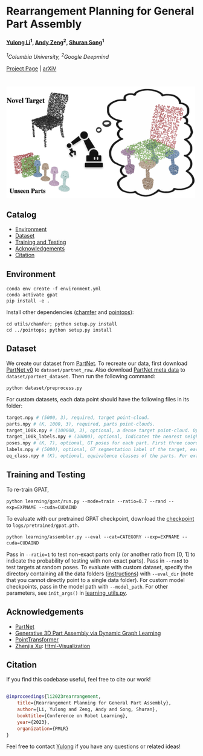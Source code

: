 
<h1> Rearrangement Planning for General Part Assembly </h1>



#### [Yulong Li](https://www.columbia.edu/~yl4095/)<sup>1</sup>, [Andy Zeng](https://andyzeng.github.io)<sup>2</sup>, [Shuran Song](https://www.cs.columbia.edu/~shurans/)<sup>1</sup>
_<sup>1</sup>Columbia University, <sup>2</sup>Google Deepmind_

[Project Page](https://general-part-assembly.github.io) | [arXiV](https://arxiv.org/abs/2307.00206)

<h1> </h1>
<img src="assets/gpat_teaser.jpg" alt="teaser" width="500"/>

<br>

## Catalog
- [Environment](#environment)
- [Dataset](#dataset)
- [Training and Testing](#training-and-testing)
- [Acknowledgements](#acknowledgements)
- [Citation](#citation)
  
## Environment
```
conda env create -f environment.yml
conda activate gpat
pip install -e .
```
Install other dependencies ([chamfer](https://github.com/hyperplane-lab/Generative-3D-Part-Assembly/tree/main/exps/utils/chamfer) and [pointops](https://github.com/POSTECH-CVLab/point-transformer/tree/master/lib/pointops)):
```
cd utils/chamfer; python setup.py install
cd ../pointops; python setup.py install
```

## Dataset
We create our dataset from [PartNet](https://partnet.cs.stanford.edu). To recreate our data, first download [PartNet v0](http://download.cs.stanford.edu/orion/partnet_dataset/data_v0.zip) to `dataset/partnet_raw`. Also download [PartNet meta data](https://github.com/daerduoCarey/partnet_dataset.git) to `dataset/partnet_dataset`. Then run the following command:
```python3
python dataset/preprocess.py
```

For custom datasets, each data point should have the following files in its folder:
```bash
target.npy # (5000, 3), required, target point-cloud.
parts.npy # (K, 1000, 3), required, parts point-clouds.
target_100k.npy # (100000, 3), optional, a dense target point-cloud. Optionally include this for better assembly results.
target_100k_labels.npy # (10000), optional, indicates the nearest neighbor of target_100k.npy in target.npy, with values from [0, 5000). Optionally include this for better assembly results.
poses.npy # (K, 7), optional, GT poses for each part. First three coordinates denote (x, y, z) position, last four coordinates denote a quaternion with real-part first. Optionally include this for correct evaluation.
labels.npy # (5000), optional, GT segmentation label of the target, each index takes a value from [0, K). Optionally include this for correct evaluation of segmentation.
eq_class.npy # (K), optional, equivalence classes of the parts. For example, [0,0,1,2,2,2] means that the first two parts are equivalent, and last three parts are equivalent.  Optionally include this for correct evaluation.
```
## Training and Testing
To re-train GPAT,
```python3
python learning/gpat/run.py --mode=train --ratio=0.7 --rand --exp=EXPNAME --cuda=CUDAIND
```
To evaluate with our pretrained GPAT checkpoint, download the [checkpoint](https://drive.google.com/file/d/1tdoUWV39MtJ09_Lk6lSKCBgFa5mGNVHk/view?usp=share_link) to `logs/pretrained/gpat.pth`.

```python3
python learning/assembler.py --eval --cat=CATEGORY --exp=EXPNAME --cuda=CUDAIND
```
Pass in `--ratio=1` to test non-exact parts only (or another ratio from [0, 1] to indicate the probability of testing with non-exact parts). Pass in `--rand` to test targets at random poses. To evaluate with custom dataset, specify the directory containing all the data folders ([instructions](#dataset)) with `--eval_dir` (note that you cannot directly point to a single data folder). For custom model checkpoints, pass in the model path with `--model_path`. For other parameters, see `init_args()` in [learning_utils.py](learning/learning_utils.py). 



## Acknowledgements
- [PartNet](https://partnet.cs.stanford.edu)
- [Generative 3D Part Assembly via Dynamic Graph Learning](https://github.com/hyperplane-lab/Generative-3D-Part-Assembly)
- [PointTransformer](https://github.com/POSTECH-CVLab/point-transformer)
- [Zhenjia Xu](https://www.zhenjiaxu.com/): [Html-Visualization](https://github.com/columbia-ai-robotics/html-visualization)

## Citation
If you find this codebase useful, feel free to cite our work!
<div style="display:flex;">
<div>

```bibtex
@inproceedings{li2023rearrangement,
	title={Rearrangement Planning for General Part Assembly},
	author={Li, Yulong and Zeng, Andy and Song, Shuran},
	booktitle={Conference on Robot Learning},
	year={2023},
	organization={PMLR}
}
```
Feel free to contact [Yulong](http://yulongli42.github.io/) if you have any questions or related ideas!
